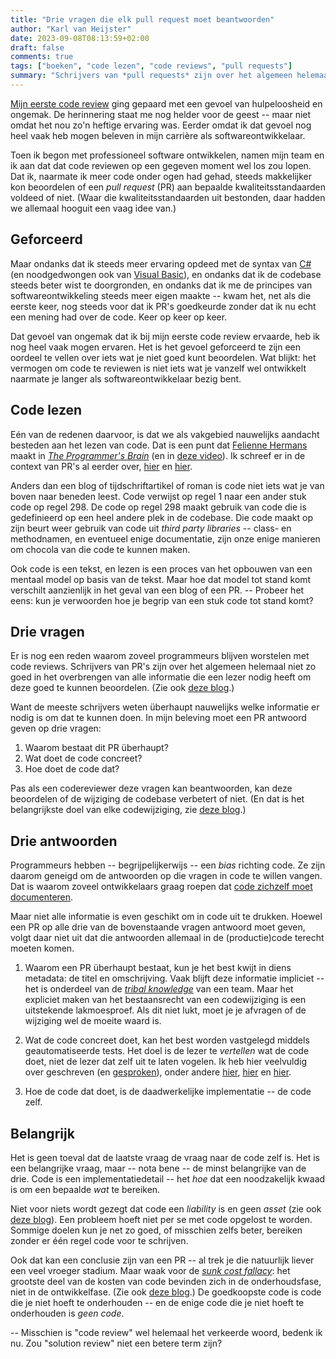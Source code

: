 ```yaml
---
title: "Drie vragen die elk pull request moet beantwoorden"
author: "Karl van Heijster"
date: 2023-09-08T08:13:59+02:00
draft: false
comments: true
tags: ["boeken", "code lezen", "code reviews", "pull requests"]
summary: "Schrijvers van *pull requests* zijn over het algemeen helemaal niet zo goed in het overbrengen van alle informatie die een lezer nodig heeft om deze goed te kunnen beoordelen. Want de meeste schrijvers weten überhaupt nauwelijks welke informatie er nodig is om dat te kunnen doen. In mijn beleving moet een PR antwoord geven op drie vragen."
---
```


[Mijn eerste code review](/blog/23/08/mijn-eerste-code-review/) ging gepaard met een gevoel van hulpeloosheid en ongemak. De herinnering staat me nog helder voor de geest -- maar niet omdat het nou zo'n heftige ervaring was. Eerder omdat ik dat gevoel nog heel vaak heb mogen beleven in mijn carrière als softwareontwikkelaar. 


Toen ik begon met professioneel software ontwikkelen, namen mijn team en ik aan dat dat code reviewen op een gegeven moment wel los zou lopen. Dat ik, naarmate ik meer code onder ogen had gehad, steeds makkelijker kon beoordelen of een *pull request* (PR) aan bepaalde kwaliteitsstandaarden voldeed of niet. (Waar die kwaliteitsstandaarden uit bestonden, daar hadden we allemaal hooguit een vaag idee van.)


## Geforceerd


Maar ondanks dat ik steeds meer ervaring opdeed met de syntax van [C#](https://learn.microsoft.com/en-us/dotnet/csharp/programming-guide/ "'C# programming guide', Microsoft documentatie") (en noodgedwongen ook van [Visual Basic](https://learn.microsoft.com/en-us/dotnet/visual-basic/ "'Visual Basic documentation', Microsoft documentatie")), en ondanks dat ik de codebase steeds beter wist te doorgronden, en ondanks dat ik me de principes van softwareontwikkeling steeds meer eigen maakte -- kwam het, net als die eerste keer, nog steeds voor dat ik PR's goedkeurde zonder dat ik nu echt een mening had over de code. Keer op keer op keer.


Dat gevoel van ongemak dat ik bij mijn eerste code review ervaarde, heb ik nog heel vaak mogen ervaren. Het is het gevoel geforceerd te zijn een oordeel te vellen over iets wat je niet goed kunt beoordelen. Wat blijkt: het vermogen om code te reviewen is niet iets wat je vanzelf wel ontwikkelt naarmate je langer als softwareontwikkelaar bezig bent. 


## Code lezen


Eén van de redenen daarvoor, is dat we als vakgebied nauwelijks aandacht besteden aan het lezen van code. Dat is een punt dat [Felienne Hermans](https://www.felienne.com/) maakt in [*The Programmer's Brain*](https://www.manning.com/books/the-programmers-brain "Felienne Hermans - 'The Programmer's Brain', uitgeverij Manning") (en in [deze video](https://www.youtube.com/watch?v=58LeSsn_nSQ "How to Read Complex Code • Felienne Hermans • YOW! 2021")). Ik schreef er in de context van PR's al eerder over, [hier](/blog/22/08/hoe-review-je-eigenlijk-code/ "'Hoe review je eigenlijk code?'") en [hier](/blog/22/09/test-driven-code-reviews/ "'Test-Driven Code Reviews'").


Anders dan een blog of tijdschriftartikel of roman is code niet iets wat je van boven naar beneden leest. Code verwijst op regel 1 naar een ander stuk code op regel 298. De code op regel 298 maakt gebruik van code die is gedefinieerd op een heel andere plek in de codebase. Die code maakt op zijn beurt weer gebruik van code uit *third party libraries* -- class- en methodnamen, en eventueel enige documentatie, zijn onze enige manieren om chocola van die code te kunnen maken.


Ook code is een tekst, en lezen is een proces van het opbouwen van een mentaal model op basis van de tekst. Maar hoe dat model tot stand komt verschilt aanzienlijk in het geval van een blog of een PR. -- Probeer het eens: kun je verwoorden hoe je begrip van een stuk code tot stand komt? 


## Drie vragen


Er is nog een reden waarom zoveel programmeurs blijven worstelen met code reviews. Schrijvers van PR's zijn over het algemeen helemaal niet zo goed in het overbrengen van alle informatie die een lezer nodig heeft om deze goed te kunnen beoordelen. (Zie ook [deze blog](/blog/22/10/pull-requests-als-documentatie/ "'Pull requests als documentatie'").)


Want de meeste schrijvers weten überhaupt nauwelijks welke informatie er nodig is om dat te kunnen doen. In mijn beleving moet een PR antwoord geven op drie vragen:


1. Waarom bestaat dit PR überhaupt?
2. Wat doet de code concreet? 
3. Hoe doet de code dat?


Pas als een codereviewer deze vragen kan beantwoorden, kan deze beoordelen of de wijziging de codebase verbetert of niet. (En dat is het belangrijkste doel van elke codewijziging, zie [deze blog](/blog/22/10/pull-requests-als-documentatie/ "'Pull requests als documentatie'").)


## Drie antwoorden


Programmeurs hebben -- begrijpelijkerwijs -- een *bias* richting code. Ze zijn daarom geneigd om de antwoorden op die vragen in code te willen vangen. Dat is waarom zoveel ontwikkelaars graag roepen dat [code zichzelf moet documenteren](/blog/21/12/goede-code-documenteert-zichzelf-niet/ "'Goede code documenteert zichzelf (niet)'").


Maar niet alle informatie is even geschikt om in code uit te drukken. Hoewel een PR op alle drie van de bovenstaande vragen antwoord moet geven, volgt daar niet uit dat die antwoorden allemaal in de (productie)code terecht moeten komen.


1. Waarom een PR überhaupt bestaat, kun je het best kwijt in diens metadata: de titel en omschrijving. Vaak blijft deze informatie impliciet -- het is onderdeel van de [*tribal knowledge*](https://en.wikipedia.org/wiki/Tribal_knowledge "'Tribal knowledge', Wikipedia") van een team. Maar het expliciet maken van het bestaansrecht van een codewijziging is een uitstekende lakmoesproef. Als dit niet lukt, moet je je afvragen of de wijziging wel de moeite waard is.

2. Wat de code concreet doet, kan het best worden vastgelegd middels geautomatiseerde tests. Het doel is de lezer te *vertellen* wat de code doet, niet de lezer dat zelf uit te laten vogelen. Ik heb hier veelvuldig over geschreven (en [gesproken](/talks/altijd-up-to-date-documentatie-met-maximaal-descriptieve-tests/ "'Altijd up to date documentatie met maximaal descriptieve tests'")), onder andere [hier](blog/22/09/tests-als-documentatie/ "'Tests als documentatie'"), [hier](/blog/22/12/tests-zijn-specs/ "'Tests zijn specs'") en [hier](/blog/23/02/waarom-dry-waarom-damp/ "'Waarom DRY? Waarom DAMP?'").

3. Hoe de code dat doet, is de daadwerkelijke implementatie -- de code zelf. 


## Belangrijk


Het is geen toeval dat de laatste vraag de vraag naar de code zelf is. Het is een belangrijke vraag, maar -- nota bene -- de minst belangrijke van de drie. Code is een implementatiedetail -- het *hoe* dat een noodzakelijk kwaad is om een bepaalde *wat* te bereiken. 


Niet voor niets wordt gezegt dat code een *liability* is en geen *asset* (zie ook [deze blog](/blog/21/08/moet-je-dit-willen-testen/ "'Moet je dit willen testen?'")). Een probleem hoeft niet per se met code opgelost te worden. Sommige doelen kun je net zo goed, of misschien zelfs beter, bereiken zonder er één regel code voor te schrijven.


Ook dat kan een conclusie zijn van een PR -- al trek je die natuurlijk liever een veel vroeger stadium. Maar waak voor de [*sunk cost fallacy*](https://en.wikipedia.org/wiki/Sunk_cost "'Sunk cost', Wikipedia"): het grootste deel van de kosten van code bevinden zich in de onderhoudsfase, niet in de ontwikkelfase. (Zie ook [deze blog](/blog/21/12/zonde-om-weg-te-gooien/ "'Zonde om weg te gooien?'").) De goedkoopste code is code die je niet hoeft te onderhouden -- en de enige code die je niet hoeft te onderhouden is *geen code*.


-- Misschien is "code review" wel helemaal het verkeerde woord, bedenk ik nu. Zou "solution review" niet een betere term zijn?
